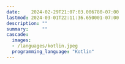 ```yaml
---
date:    2024-02-29T21:07:03.006780-07:00
lastmod: 2024-03-01T22:11:36.650001-07:00
description: ""
summary:     ""
cascade:
  images:
  - /languages/kotlin.jpeg
  programming_language: "Kotlin"
---
```

